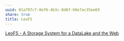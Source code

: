 ```yaml
---
uuid: 01a797c7-0ef6-4b3c-8d6f-60e7ac35ee69
share: true
title: LeoFS
---
```

[LeoFS - A Storage System for a DataLake and the Web](https://leo-project.net/leofs/)